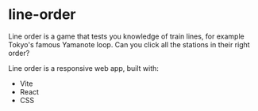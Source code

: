 # line-order

Line order is a game that tests you knowledge of train lines, for example Tokyo's famous Yamanote loop. Can you click all the stations in their right order?

Line order is a responsive web app, built with:

- Vite
- React
- CSS
